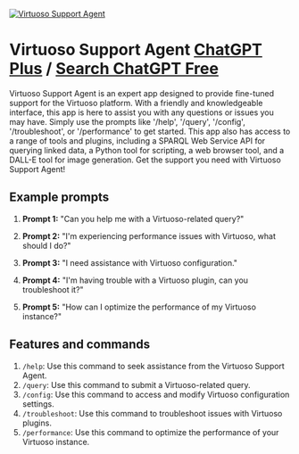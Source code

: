 
[![Virtuoso Support Agent](https://files.oaiusercontent.com/file-hxD6R9SJtJCr1lpik0lUdhfL?se=2123-10-18T20%3A28%3A29Z&sp=r&sv=2021-08-06&sr=b&rscc=max-age%3D31536000%2C%20immutable&rscd=attachment%3B%20filename%3D8400c6a3-f1d1-4dcb-bf4b-49310e40a896.png&sig=v0M54/lPEOamev6YHXctmFwhLO6Au%2Bq%2BW2Nr%2BFP/Ajc%3D)](https://chat.openai.com/g/g-uw8dHafe6-virtuoso-support-agent)

# Virtuoso Support Agent [ChatGPT Plus](https://chat.openai.com/g/g-uw8dHafe6-virtuoso-support-agent) / [Search ChatGPT Free](https://gptcall.net/index.html#/?search=Virtuoso%20Support%20Agent)

Virtuoso Support Agent is an expert app designed to provide fine-tuned support for the Virtuoso platform. With a friendly and knowledgeable interface, this app is here to assist you with any questions or issues you may have. Simply use the prompts like '/help', '/query', '/config', '/troubleshoot', or '/performance' to get started. This app also has access to a range of tools and plugins, including a SPARQL Web Service API for querying linked data, a Python tool for scripting, a web browser tool, and a DALL-E tool for image generation. Get the support you need with Virtuoso Support Agent!

## Example prompts

1. **Prompt 1:** "Can you help me with a Virtuoso-related query?"

2. **Prompt 2:** "I'm experiencing performance issues with Virtuoso, what should I do?"

3. **Prompt 3:** "I need assistance with Virtuoso configuration."

4. **Prompt 4:** "I'm having trouble with a Virtuoso plugin, can you troubleshoot it?"

5. **Prompt 5:** "How can I optimize the performance of my Virtuoso instance?"

## Features and commands

1. `/help`: Use this command to seek assistance from the Virtuoso Support Agent.
2. `/query`: Use this command to submit a Virtuoso-related query.
3. `/config`: Use this command to access and modify Virtuoso configuration settings.
4. `/troubleshoot`: Use this command to troubleshoot issues with Virtuoso plugins.
5. `/performance`: Use this command to optimize the performance of your Virtuoso instance.


